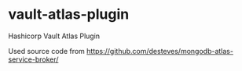 # vault-atlas-plugin
Hashicorp Vault Atlas Plugin

Used source code from https://github.com/desteves/mongodb-atlas-service-broker/
